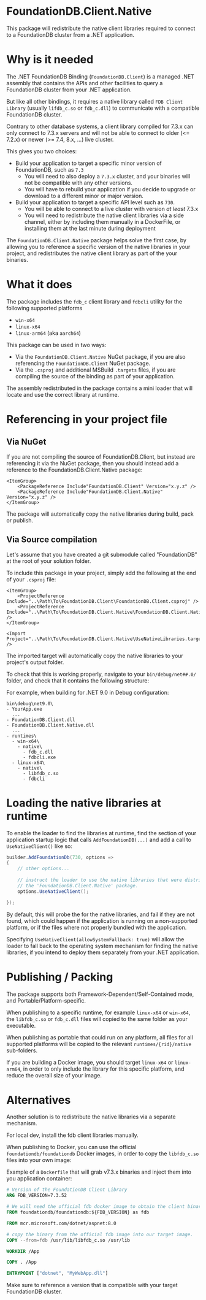 # FoundationDB.Client.Native

This package will redistribute the native client libraries required to connect to a FoundationDB cluster from a .NET application.

# Why is it needed

The .NET FoundationDB Binding (`FoundationDB.Client`) is a managed .NET assembly that contains the APIs and other facilities to query a FoundationDB cluster from your .NET application.

But like all other bindings, it requires a native library called `FDB Client Library` (usually `lifdb_c.so` or `fdb_c.dll`) to communicate with a compatible FoundationDB cluster.

Contrary to other database systems, a client library compiled for 7.3.x can only connect to 7.3.x servers
and will not be able to connect to older (<= 7.2.x) or newer (>= 7.4, 8.x, ...) live cluster.

This gives you two choices:
- Build your application to target a specific minor version of FoundationDB, such as `7.3`
  - You will need to also deploy a `7.3.x` cluster, and your binaries will not be compatible with any other versions.
  - You will have to rebuild your application if you decide to upgrade or download to a different minor or major version.
- Build your application to target a specific API level such as `730`.
  - You will be able to connect to a live cluster with version _at least_ 7.3.x
  - You will need to redistribute the native client libraries via a side channel, either by including them manually in a DockerFile, or installing them at the last minute during deployment

The `FoundationDB.Client.Native` package helps solve the first case, by allowing you to reference a specific version of the native libraries in your project,
and redistributes the native client library as part of the your binaries.

# What it does

The package includes the `fdb_c` client library and `fdbcli` utility for the following supported platforms
- `win-x64`
- `linux-x64`
- `linux-arm64` (aka `aarch64`)

This package can be used in two ways:

- Via the `FoundationDB.Client.Native` NuGet package, if you are also referencing the `FoundationDB.Client` NuGet package.
- Via the `.csproj` and additional MSBuild `.targets` files, if you are compiling the source of the binding as part of your application.

The assembly redistributed in the package contains a mini loader that will locate and use the correct library at runtime.

# Referencing in your project file

## Via NuGet

If you are not compiling the source of FoundationDB.Client, but instead are referencing it via the NuGet package, then you should instead add a reference to the FoundationDB.Client.Native package:

```msbuild_build_script
<ItemGroup>
	<PackageReference Include"FoundationDB.Client" Version="x.y.z" />
	<PackageReference Include"FoundationDB.Client.Native" Version="x.y.z" />
</ItemGroup>
```
			
The package will automatically copy the native libraries during build, pack or publish.

## Via Source compilation

Let's assume that you have created a git submodule called "FoundationDB" at the root of your solution folder.

To include this package in your project, simply add the following at the end of your `.csproj` file:

```msbuild_build_script
<ItemGroup>
	<ProjectReference Include="..\Path\To\FoundationDB.Client\FoundationDB.Client.csproj" />
	<ProjectReference Include="..\Path\To\FoundationDB.Client.Native\FoundationDB.Client.Native.csproj" />
</ItemGroup>

<Import Project="..\Path\To\FoundationDB.Client.Native\UseNativeLibraries.targets" />
```

The imported target will automatically copy the native libraries to your project's output folder.

To check that this is working properly, navigate to your `bin/debug/net##.0/` folder,
and check that it contains the following structure:

For example, when building for .NET 9.0 in Debug configuration:
```
bin\debug\net9.0\
- YourApp.exe
  ...
- FoundationDB.Client.dll
- FoundationDB.Client.Native.dll
  ...
- runtimes\
  - win-x64\
    - native\
      - fdb_c.dll
      - fdbcli.exe
  - linux-x64\
    - native\
      - libfdb_c.so
      - fdbcli
```

# Loading the native libraries at runtime

To enable the loader to find the libraries at runtime, find the section of your application
startup logic that calls `AddFoundationDB(...)` and add a call to `UseNativeClient()` like so:

```csharp
builder.AddFoundationDb(730, options =>
{
	// other options...
		
	// instruct the loader to use the native libraries that were distributed with
	// the 'FoundationDB.Client.Native' package.
	options.UseNativeClient();

});
```

By default, this will probe the for the native libraries, and fail if they are not found,
which could happen if the application is running on a non-supported platform, or if the
files where not properly bundled with the application.
	
Specifying `UseNativeClient(allowSystemFallback: true)` will allow the loader to fall back
to the operating system mechanism for finding the native libraries, if you intend to deploy
them separately from your .NET application.

# Publishing / Packing

The package supports both Framework-Dependent/Self-Contained mode, and Portable/Platform-specific.

When publishing to a specific runtime, for example `linux-x64` or `win-x64`,
the `libfdb_c.so` or `fdb_c.dll` files will copied to the same folder as your executable.

When publishing as portable that could run on any platform, all files for all supported
platforms will be copied to the relevant `runtimes/{rid}/native` sub-folders.

If you are building a Docker image, you should target `linux-x64` or `linux-arm64`, in order to only include the library for this specific platform, and reduce the overall size of your image.

# Alternatives

Another solution is to redistribute the native libraries via a separate mechanism.

For local dev, install the fdb client libraries manually.

When publishing to Docker, you can use the official `foundationdb/foundationdb` Docker images, in order to copy the `libfdb_c.so` files into your own image:

Example of a `Dockerfile` that will grab v7.3.x binaries and inject them into you application container:

```Dockerfile
# Version of the FoundationDB Client Library
ARG FDB_VERSION=7.3.52

# We will need the official fdb docker image to obtain the client binaries
FROM foundationdb/foundationdb:${FDB_VERSION} as fdb

FROM mcr.microsoft.com/dotnet/aspnet:8.0

# copy the binary from the official fdb image into our target image.
COPY --from=fdb /usr/lib/libfdb_c.so /usr/lib

WORKDIR /App

COPY . /App

ENTRYPOINT ["dotnet", "MyWebApp.dll"]
```

Make sure to reference a version that is compatible with your target FoundationDB cluster.
